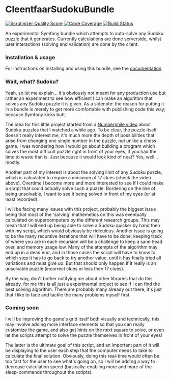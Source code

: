 CleentfaarSudokuBundle
======================

[![Scrutinizer Quality Score](https://scrutinizer-ci.com/g/cleentfaar/CleentfaarSudokuBundle/badges/quality-score.png?s=919bc082ffe4a529394f4d90c7ee7bdd504f0b46)](https://scrutinizer-ci.com/g/cleentfaar/CleentfaarSudokuBundle/)
[![Code Coverage](https://scrutinizer-ci.com/g/cleentfaar/CleentfaarSudokuBundle/badges/coverage.png?s=c1835c6ec78a1febecbc0ee82cd114e5c2239fd1)](https://scrutinizer-ci.com/g/cleentfaar/CleentfaarSudokuBundle/)
[![Build Status](https://travis-ci.org/cleentfaar/CleentfaarSudokuBundle.png?branch=master)](http://travis-ci.org/cleentfaar/CleentfaarSudokuBundle)

An experimental Symfony bundle which attempts to auto-solve any Sudoku puzzle that it generates.
Currently calculations are done serverside, whilst user interactions (solving and validation) are done by the client.


### Installation & usage ###
For instructions on installing and using this bundle, see the [documentation](Resources/doc/index.md)


### Wait, what? Sudoku? ###
Yeah, so let me explain... it's obviously not meant for any production use but rather an experiment to see how efficient
I can make an algorithm that solves any Sudoku puzzle it is given. As a sidenote: the reason for putting it in a bundle
is merely to get more comfortable with publishing code this way; because Symfony kicks butt.

The idea for this little project started from a [Numberphile video](http://www.youtube.com/watch?v=MlyTq-xVkQE) about
Sudoku puzzles that I watched a while ago. To be clear, the puzzle itself doesn't really interest me, it's much more the
depth of possibilities that arise from changing one single number in the puzzle, not unlike a chess game.
I was wondering how I would go about building a program which solves the most difficult puzzle right in front of your
eyes, if you had the time to waste that is. Just because it would look kind of neat? Yes, well... mostly.

Another part of my interest is about the solving limit of any Sudoku puzzle, which is calculated to require a minimum of
17 clues (check the video above). Overtime I become more and more interested to see if I could make a script that could
actually solve such a puzzle. Bordering on the line of being unsolvable, I want to see it being solved in front of my
eyes (or at least recorded).

I will be facing many issues with this project, probably the biggest issue being that most of the 'solving' mathemetics
on this was eventually calculated on supercomputers by the different research groups. This may mean that I will end up
being able to solve a Sudoku quicker by hand then with my script, which would obviously be ridiculous.
Another issue is going to be the many recursive iterations that will have to be done; keeping track of where you are in
each recursion will be a challenge to keep a sane head over, and memory usage low.
Many of the attempts of the algorithm may end up in a dead end, and in those cases the script will have to know to which
step it has to go back to try another value, until it has finally tried all variations and must give up. But that
should only happen if it really is an unsolvable puzzle (incorrect clues or less then 17 clues).

By the way, don't bother notifying me about other libraries that do this already, for me this is all just a experimental
project to see if I can find the best solving algorithm. There are probably many already out there, it's just that I
like to face and tackle the many problems myself first.


### Coming soon ###
I will be improving the game's grid itself both visually and technically, this may involve adding more interface
elements so that you can really customize the game, and also get hints on the next square to solve, or even let the
scripts attempt to solve the puzzle themselves in front of your eyes!

The latter is the ultimate goal of this script, and an important part of it will be displaying to the user each step
that the computer needs to take to calculate the final solution. Obviously, doing this real-time would often be too fast
for the user to see what's going on, so I will be adding a way to decrease calculation speed (basically: enabling more
and more of the sleep-commands throughout the scripts).
